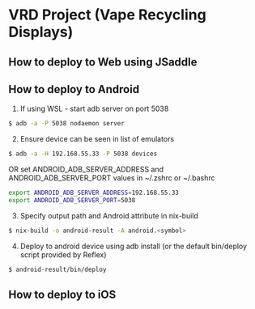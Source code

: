 # VRD Project (Vape Recycling Displays)

## How to deploy to Web using JSaddle

## How to deploy to Android

1. If using WSL - start adb server on port 5038
```sh
$ adb -a -P 5038 nodaemon server
```
2. Ensure device can be seen in list of emulators
```sh
$ adb -a -H 192.168.55.33 -P 5038 devices
```
OR set ANDROID_ADB_SERVER_ADDRESS and ANDROID_ADB_SERVER_PORT values in ~/.zshrc or ~/.bashrc
```sh
export ANDROID_ADB_SERVER_ADDRESS=192.168.55.33
export ANDROID_ADB_SERVER_PORT=5038
```
3. Specify output path and Android attribute in nix-build
```sh
$ nix-build -o android-result -A android.<symbol>
```
4. Deploy to android device using adb install (or the default bin/deploy script provided by Reflex)
```sh
$ android-result/bin/deploy
```

## How to deploy to iOS
